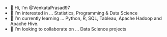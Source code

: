 - 👋 Hi, I’m @VenkataPrasad97
- 👀 I’m interested in ... Statistics, Programming & Data Science
- 🌱 I’m currently learning ... Python, R, SQL, Tableau, Apache Hadoop and Apache Hive.
- 💞️ I’m looking to collaborate on ... Data Science projects

<!---
VenkataPrasad97/VenkataPrasad97 is a ✨ special ✨ repository because its `README.md` (this file) appears on your GitHub profile.
You can click the Preview link to take a look at your changes.
--->
